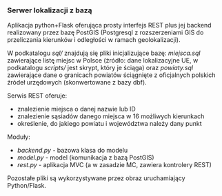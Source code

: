 ### Serwer lokalizacji z bazą

Aplikacja python+Flask oferująca prosty interfejs REST
plus jej backend realizowany przez bazę PostGIS (Postgresql
z rozszerzeniami GIS do przeliczania kierunków i odległości
w ramach geolokalizacji).

W podkatalogu *sql/* znajdują się pliki inicjalizujące bazę:
*miejsca.sql* zawierające listę miejsc w Polsce (źródło: dane
lokalizacyjne UE, w podkatalogu *scripts/* jest skrypt, który
je ściąga) oraz *powiaty.sql* zawierające dane o granicach
powiatów ściągnięte z oficjalnych polskich źródeł urzędowych
(skonwertowane z bazy dbf).

Serwis REST oferuje:

 * znalezienie miejsca o danej nazwie lub ID
 * znalezienie sąsiadów danego miejsca w 16 możliwych kierunkach
 * określenie, do jakiego powiatu i województwa należy dany punkt

Moduły:

 * *backend.py* - bazowa klasa do modelu
 * *model.py* - model (komunikacja z bazą PostGIS)
 * *rest.py* - aplikacja MVC (a w zasadzie MC, zawiera kontrolery REST)

 Pozostałe pliki są wykorzystywane przez obraz uruchamiający Python/Flask.
